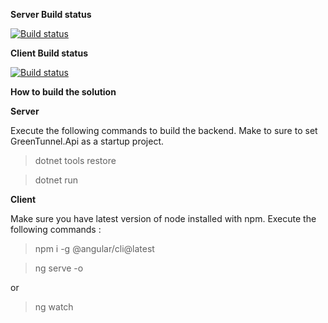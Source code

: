 **Server Build status**

[![Build status](https://dev.azure.com/SatebaDevProject/Green%20Tunnel/_apis/build/status/Green%20Tunnel%20-%20Server%20CI%20-%20QA)](https://dev.azure.com/SatebaDevProject/Green%20Tunnel/_build/latest?definitionId=3)

**Client Build status**

[![Build status](https://dev.azure.com/SatebaDevProject/Green%20Tunnel/_apis/build/status/Green%20Tunnel%20-%20Client%20CI%20-%20QA)](https://dev.azure.com/SatebaDevProject/Green%20Tunnel/_build/latest?definitionId=4)

**How to build the solution**

**Server**

Execute the following commands to build the backend. Make to sure to set GreenTunnel.Api as a startup project.
> dotnet tools restore

> dotnet run

**Client**

Make sure you have latest version of node installed with npm.
Execute the following commands :
> npm i -g @angular/cli@latest

> ng serve -o

or

> ng watch